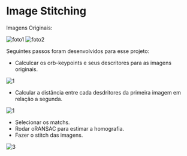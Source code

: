 # Image Stitching

Imagens Originais:

![foto1](https://user-images.githubusercontent.com/5797933/85855928-69b59100-b78d-11ea-94e1-2ead282a3d0c.jpeg)
![foto2](https://user-images.githubusercontent.com/5797933/85855923-68846400-b78d-11ea-92c0-fa47ccc2bbcb.jpeg)

Seguintes passos foram desenvolvidos para esse projeto:

* Calculcar os orb-keypoints e seus descritores para as imagens originais.

![1](https://user-images.githubusercontent.com/5797933/85856524-8c947500-b78e-11ea-9cbf-02ece945a5b7.png)

* Calcular a distância entre cada desdritores da primeira imagem em relação a segunda.

![1](https://user-images.githubusercontent.com/5797933/85856524-8c947500-b78e-11ea-9cbf-02ece945a5b7.png)

* Selecionar os matchs. 
* Rodar oRANSAC para estimar a homografia.
* Fazer o stitch das imagens.

![3](https://user-images.githubusercontent.com/5797933/85856623-b8175f80-b78e-11ea-9e2a-18db53f40110.png)
